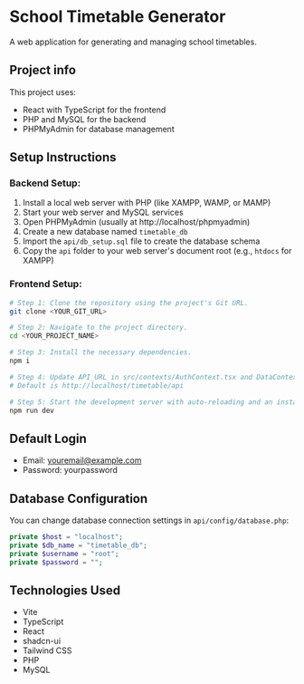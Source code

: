 
# School Timetable Generator

A web application for generating and managing school timetables.

## Project info

This project uses:
- React with TypeScript for the frontend
- PHP and MySQL for the backend
- PHPMyAdmin for database management

## Setup Instructions

### Backend Setup:

1. Install a local web server with PHP (like XAMPP, WAMP, or MAMP)
2. Start your web server and MySQL services
3. Open PHPMyAdmin (usually at http://localhost/phpmyadmin)
4. Create a new database named `timetable_db`
5. Import the `api/db_setup.sql` file to create the database schema
6. Copy the `api` folder to your web server's document root (e.g., `htdocs` for XAMPP)

### Frontend Setup:

```sh
# Step 1: Clone the repository using the project's Git URL.
git clone <YOUR_GIT_URL>

# Step 2: Navigate to the project directory.
cd <YOUR_PROJECT_NAME>

# Step 3: Install the necessary dependencies.
npm i

# Step 4: Update API_URL in src/contexts/AuthContext.tsx and DataContext.tsx if needed
# Default is http://localhost/timetable/api

# Step 5: Start the development server with auto-reloading and an instant preview.
npm run dev
```

## Default Login

- Email: youremail@example.com 
- Password: yourpassword

## Database Configuration

You can change database connection settings in `api/config/database.php`:

```php
private $host = "localhost";
private $db_name = "timetable_db";
private $username = "root";
private $password = "";
```

## Technologies Used

- Vite
- TypeScript
- React
- shadcn-ui
- Tailwind CSS
- PHP
- MySQL
